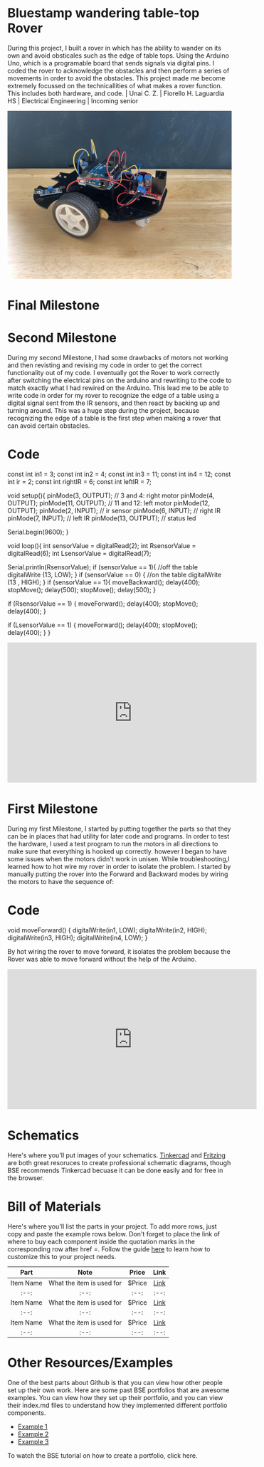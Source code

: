 # Bluestamp wandering table-top Rover
During this project, I built a rover in which has the ability to wander on its own and avoid obsticales such as the edge of table tops. Using the Arduino Uno, which is a programable board that sends signals via digital pins. I coded the rover to acknowledge the obstacles and then perform a series of movements in order to avoid the obstacles. This project made me become extremely focussed on the technicallities of what makes a rover function. This includes both hardware, and code.
| Unai C. Z. | Fiorello H. Laguardia HS | Electrical Engineering | Incoming senior

![Headstone Image](IMG_2748.JPG)
  
# Final Milestone


# Second Milestone
During my second Milestone, I had some drawbacks of motors not working and then revisting and revising my code in order to get the correct functionality out of my code. I eventually got the Rover to work correctly after switching the electrical pins on the arduino and rewriting to the code to match exactly what I had rewired on the Arduino. This lead me to be able to write code in order for my rover to recognize the edge of a table using a digital signal sent from the IR sensors, and then react by backing up and turning around. This was a huge step during the project, because recognizing the edge of a table is the first step when making a rover that can avoid certain obstacles. 

# Code
const int in1 = 3;
const int in2 = 4;
const int in3 = 11;
const int in4 = 12;
const int ir = 2;
const int rightIR = 6;
const int leftIR = 7;

void setup(){
  pinMode(3, OUTPUT); // 3 and 4: right motor
  pinMode(4, OUTPUT);
  pinMode(11, OUTPUT); // 11 and 12: left motor
  pinMode(12, OUTPUT);
	pinMode(2, INPUT); // ir sensor
  pinMode(6, INPUT); // right IR
  pinMode(7, INPUT); // left IR
	pinMode(13, OUTPUT); // status led
  

Serial.begin(9600);
}

void loop(){
	int sensorValue = digitalRead(2);
  int RsensorValue = digitalRead(6);
  int LsensorValue = digitalRead(7);

Serial.println(RsensorValue);
if (sensorValue == 1){
//off the table
  digitalWrite (13, LOW);
}
if (sensorValue == 0) {
	//on the table 
	digitalWrite (13 , HIGH);
}
if (sensorValue == 1){
  moveBackward();
  delay(400);
  stopMove();
  delay(500); 
  stopMove();
  delay(500);
}

if (RsensorValue == 1)
{
  moveForward();
  delay(400);
  stopMove();
  delay(400);
}

if (LsensorValue == 1)
{
  moveForward();
  delay(400);
  stopMove();
  delay(400);
}
}


<iframe width="560" height="315" src="https://www.youtube.com/embed/IWtPTOME1gg" title="YouTube video player" frameborder="0" allow="accelerometer; autoplay; clipboard-write; encrypted-media; gyroscope; picture-in-picture; web-share" allowfullscreen></iframe>

# First Milestone
During my first Milestone, I started by putting together the parts so that they can be in places that had utility for later code and programs.
In order to test the hardware, I used a test program to run the motors in all directions to make sure that everything is hooked up correctly. however I began to have some issues when the motors didn't work in unisen. While troubleshooting,I learned how to hot wire my rover in order to isolate the problem. I started by manually putting the rover into the Forward and Backward modes by wiring the motors to have the sequence of:

# Code
void moveForward()  {
  digitalWrite(in1, LOW);
  digitalWrite(in2, HIGH);
  digitalWrite(in3, HIGH);
  digitalWrite(in4, LOW);
}

By hot wiring the rover to move forward, it isolates the problem because the Rover was able to move forward without the help of the Arduino.

<iframe width="560" height="315" src="https://www.youtube.com/embed/GgeViYFkuSQ" title="YouTube video player" frameborder="0" allow="accelerometer; autoplay; clipboard-write; encrypted-media; gyroscope; picture-in-picture; web-share" allowfullscreen></iframe>

# Schematics 
Here's where you'll put images of your schematics. [Tinkercad](https://www.tinkercad.com/blog/official-guide-to-tinkercad-circuits) and [Fritzing](https://fritzing.org/learning/) are both great resoruces to create professional schematic diagrams, though BSE recommends Tinkercad becuase it can be done easily and for free in the browser. 

# Bill of Materials
Here's where you'll list the parts in your project. To add more rows, just copy and paste the example rows below.
Don't forget to place the link of where to buy each component inside the quotation marks in the corresponding row after href =. Follow the guide [here]([url](https://www.markdownguide.org/extended-syntax/)) to learn how to customize this to your project needs. 

| **Part** | **Note** | **Price** | **Link** |
|:--:|:--:|:--:|:--:|
| Item Name | What the item is used for | $Price | <a href="https://www.amazon.com/Arduino-A000066-ARDUINO-UNO-R3/dp/B008GRTSV6/"> Link </a> |
|:--:|:--:|:--:|:--:|
| Item Name | What the item is used for | $Price | <a href="https://www.amazon.com/Arduino-A000066-ARDUINO-UNO-R3/dp/B008GRTSV6/"> Link </a> |
|:--:|:--:|:--:|:--:|
| Item Name | What the item is used for | $Price | <a href="https://www.amazon.com/Arduino-A000066-ARDUINO-UNO-R3/dp/B008GRTSV6/"> Link </a> |
|:--:|:--:|:--:|:--:|

# Other Resources/Examples
One of the best parts about Github is that you can view how other people set up their own work. Here are some past BSE portfolios that are awesome examples. You can view how they set up their portfolio, and you can view their index.md files to understand how they implemented different portfolio components.
- [Example 1](https://trashytuber.github.io/YimingJiaBlueStamp/)
- [Example 2](https://sviatil0.github.io/Sviatoslav_BSE/)
- [Example 3](https://arneshkumar.github.io/arneshbluestamp/)

To watch the BSE tutorial on how to create a portfolio, click here.

